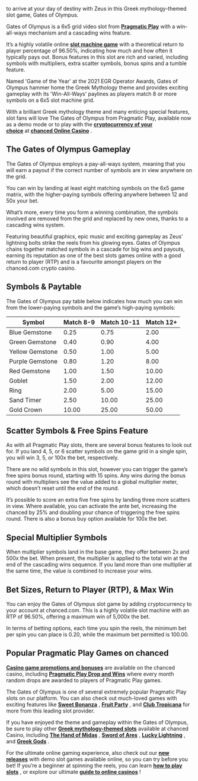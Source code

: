 
to arrive at your day of destiny with Zeus in this Greek mythology-themed slot game, Gates of Olympus.

Gates of Olympus is a 6x5 grid video slot from [**Pragmatic Play**]() with a win-all-ways mechanism and a cascading wins feature.

It’s a highly volatile online [**slot machine game**]() with a theoretical return to player percentage of 96.50%, indicating how much and how often it typically pays out. Bonus features in this slot are rich and varied, including symbols with multipliers, extra scatter symbols, bonus spins and a tumble feature.

Named 'Game of the Year' at the 2021 EGR Operator Awards, Gates of Olympus hammer home the Greek Mythology theme and provides exciting gameplay with its 'Win-All-Ways' paylines as players match 8 or more symbols on a 6x5 slot machine grid.

With a brilliant Greek mythology theme and many enticing special features, slot fans will love The Gates of Olympus from Pragmatic Play, available now as a demo mode or to play with the [**cryptocurrency of your choice**]() at [**chanced Online Casino**]() .

## **The Gates of Olympus Gameplay**

The Gates of Olympus employs a pay-all-ways system, meaning that you will earn a payout if the correct number of symbols are in view anywhere on the grid.

You can win by landing at least eight matching symbols on the 6x5 game matrix, with the higher-paying symbols offering anywhere between 12 and 50x your bet.

What’s more, every time you form a winning combination, the symbols involved are removed from the grid and replaced by new ones, thanks to a cascading wins system.

Featuring beautiful graphics, epic music and exciting gameplay as Zeus' lightning bolts strike the reels from his glowing eyes. Gates of Olympus chains together matched symbols in a cascade for big wins and payouts, earning its reputation as one of the best slots games online with a good return to player (RTP) and is a favourite amongst players on the chanced.com crypto casino.

## **Symbols & Paytable**

The Gates of Olympus pay table below indicates how much you can win from the lower-paying symbols and the game’s high-paying symbols:

| Symbol | Match 8-9 | Match 10-11 | Match 12+ |
| --- | --- | --- | --- |
| Blue Gemstone | 0.25 | 0.75 | 2.00 |
| Green Gemstone | 0.40 | 0.90 | 4.00 |
| Yellow Gemstone | 0.50 | 1.00 | 5.00 |
| Purple Gemstone | 0.80 | 1.20 | 8.00 |
| Red Gemstone | 1.00 | 1.50 | 10.00 |
| Goblet | 1.50 | 2.00 | 12.00 |
| Ring | 2.00 | 5.00 | 15.00 |
| Sand Timer | 2.50 | 10.00 | 25.00 |
| Gold Crown | 10.00 | 25.00 | 50.00 |

## **Scatter Symbols & Free Spins Feature**

As with all Pragmatic Play slots, there are several bonus features to look out for. If you land 4, 5, or 6 scatter symbols on the game grid in a single spin, you will win 3, 5, or 100x the bet, respectively.

There are no wild symbols in this slot, however you can trigger the game’s free spins bonus round, starting with 15 spins. Any wins during the bonus round with multipliers see the value added to a global multiplier meter, which doesn’t reset until the end of the round.

It’s possible to score an extra five free spins by landing three more scatters in view. Where available, you can activate the ante bet, increasing the chanced by 25% and doubling your chance of triggering the free spins round. There is also a bonus buy option available for 100x the bet.

## **Special Multiplier Symbols**

When multiplier symbols land in the base game, they offer between 2x and 500x the bet. When present, the multiplier is applied to the total win at the end of the cascading wins sequence. If you land more than one multiplier at the same time, the value is combined to increase your wins.

## **Bet Sizes, Return to Player (RTP), & Max Win**

You can enjoy the Gates of Olympus slot game by adding cryptocurrency to your account at chanced.com. This is a highly volatile slot machine with an RTP of 96.50%, offering a maximum win of 5,000x the bet.

In terms of betting options, each time you spin the reels, the minimum bet per spin you can place is 0.20, while the maximum bet permitted is 100.00.


## **Popular Pragmatic Play Games on chanced**

[**Casino game promotions and bonuses**]() are available on the chanced casino, including [**Pragmatic Play Drop and Wins**]() where every month random drops are awarded to players of Pragmatic Play games.

The Gates of Olympus is one of several extremely popular Pragmatic Play slots on our platform. You can also check out much-loved games with exciting features like [**Sweet Bonanza**]() , [**Fruit Party**]() , and [**Club Tropicana**]() for more from this leading slot provider.

If you have enjoyed the theme and gameplay within the Gates of Olympus, be sure to play other [**Greek mythology-themed slots**]() available at chanced Casino, including [**The Hand of Midas**]() , [**Sword of Ares**]() , [**Lucky Lightning**]() , and [**Greek Gods**]() .

For the ultimate online gaming experience, also check out our [**new releases**]() with demo slot games available online, so you can try before you bet! If you’re a beginner at spinning the reels, you can learn [**how to play slots**]() , or explore our ultimate [**guide to online casinos**]() !
